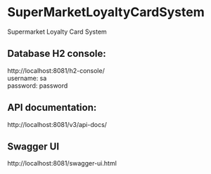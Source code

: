 # SuperMarketLoyaltyCardSystem
Supermarket Loyalty Card System

## Database H2 console:
http://localhost:8081/h2-console/ <br>
username: sa<br>
password: password

## API documentation:
http://localhost:8081/v3/api-docs/

## Swagger UI
http://localhost:8081/swagger-ui.html
